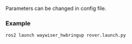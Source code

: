 Parameters can be changed in config file.

### Example

`ros2 launch waywiser_hwbringup rover.launch.py`